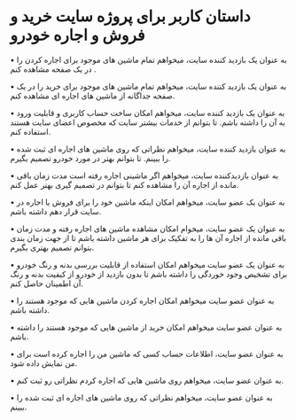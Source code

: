 # داستان کاربر برای پروژه سایت خرید و فروش و اجاره خودرو 

•	به عنوان یک بازدید کننده سایت، میخواهم تمام ماشین های موجود برای اجاره کردن را در یک صفحه مشاهده کنم .

•	به عنوان یک بازدید کننده سایت، میخواهم تمام ماشین های موجود برای خرید را در یک صفحه جداگانه از ماشین های اجاره ای مشاهده کنم.

•	به عنوان یک بازدید کننده سایت، میخواهم امکان ساخت حساب کاربری و قابلیت ورود به آن را داشته باشم. تا بتوانم از خدمات بیشتر سایت که مخصوص اعضای سایت هستند استفاده کنم.

•	به عنوان بازدید کننده سایت، میخواهم نظراتی که روی ماشین های اجاره ای ثبت شده را ببینم. تا بتوانم بهتر در مورد خودرو تصمیم بگیرم.

• به عنوان بازدیدکننده سایت، میخواهم اگر ماشینی اجاره رفته است مدت زمان باقی مانده از اجاره آن را مشاهده کنم تا بتوانم در تصمیم گیری بهتر عمل کنم.

•	به عنوان یک عضو سایت، میخواهم امکان اینکه ماشین خود را برای فروش یا اجاره در سایت قرار دهم داشته باشم.

•	به عنوان یک عضو سایت، میخوام امکان مشاهده ماشین های اجاره رفته و مدت زمان باقی مانده از اجاره آن ها را به تفکیک برای هر ماشین داشته باشم تا از جهت زمان بندی بتوانم تصمیم بهتری بگیرم.

•	به عنوان یک عضو سایت میخواهم امکان استفاده از قابلیت بررسی بدنه و رنگ خودرو برای تشخیص وجود خوردگی را داشته باشم تا بدون بازدید از خودرو از کیفیت بدنه و رنگ آن اطمینان حاصل کنم.

•	به عنوان عضو سایت میخواهم امکان اجاره کردن ماشین هایی که موجود هستند را داشته باشم.

•	به عنوان عضو سایت میخواهم امکان خرید از ماشین هایی که موجود هستند را داشته باشم.

•	به عنوان عضو سایت، اطلاعات حساب کسی که ماشین من را اجاره کرده است برای من نمایش داده شود.

•	به عنوان عضو سایت، میخواهم روی ماشین هایی که اجاره کردم نظراتی رو ثبت کنم.

•	به عنوان عضو سایت، میخواهم نظراتی که روی ماشین های اجاره ای ثبت شده را ببینم.

